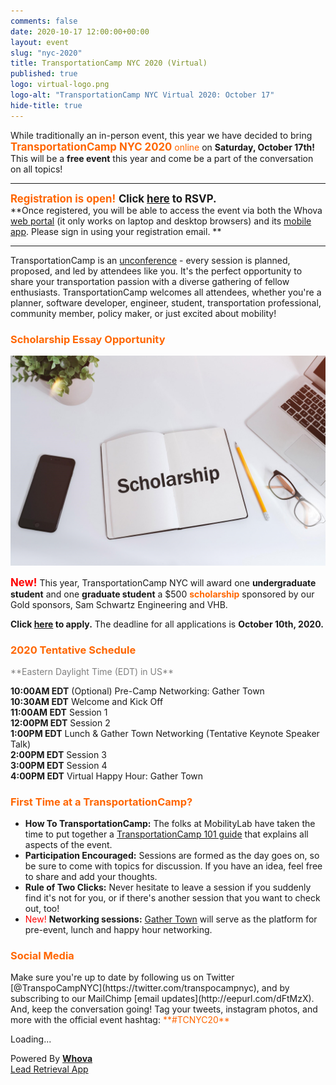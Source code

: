 ```yaml
---
comments: false
date: 2020-10-17 12:00:00+00:00
layout: event
slug: "nyc-2020"
title: TransportationCamp NYC 2020 (Virtual)
published: true
logo: virtual-logo.png
logo-alt: "TransportationCamp NYC Virtual 2020: October 17"
hide-title: true
---
```


While traditionally an in-person event, this year we have decided to bring <span style="color: #FF6600;"><span style="font-size: larger">**TransportationCamp NYC 2020**</span> online</span> on **Saturday, October 17th!** This will be a **free event** this year and come be a part of the conversation on all topics!  
___
<span style="font-size: larger"><span style="color: #FF6600;">**Registration is open!**</span> **Click [here](https://whova.com/portal/registration/trans7_202010/) to RSVP.**</span>  
**Once registered, you will be able to access the event via both the Whova [web portal](https://whova.com/portal/webapp/trans7_202010/) (it only works on laptop and desktop browsers) and its [mobile app](https://whova.com/portal/trans7_202010/?source=download_email). Please sign in using your registration email. **  
___

TransportationCamp is an [unconference](https://en.wikipedia.org/wiki/Unconference) - every session is planned, proposed, and led by attendees like you. It&#39;s the perfect opportunity to share your transportation passion with a diverse gathering of fellow enthusiasts. TransportationCamp welcomes all attendees, whether you&#39;re a planner, software developer, engineer, student, transportation professional, community member, policy maker, or just excited about mobility!

<h3 style="color: #FF6600;">Scholarship Essay Opportunity</h3>

<img src="scholarship.jpg" alt="Scholarship available" />

<span style="color: #FF0000; font-size: larger;">**New!**</span> This year, TransportationCamp NYC will award one **undergraduate student** and one **graduate student** a $500 <span style="color: #FF6600;">**scholarship**</span> sponsored by our Gold sponsors, Sam Schwartz Engineering and VHB. 

**Click [here](https://forms.gle/JXfei4tRyckUTMZS7) to apply.** The deadline for all applications is **October 10th, 2020.**

<h3 style="color: #FF6600;">2020 Tentative Schedule</h3>
<span style="color: #808080;">**Eastern Daylight Time (EDT) in US**</span>

**10:00AM EDT** (Optional) Pre-Camp Networking: Gather Town  
**10:30AM EDT** Welcome and Kick Off  
**11:00AM EDT** Session 1  
**12:00PM EDT** Session 2  
**1:00PM EDT** Lunch & Gather Town Networking (Tentative Keynote Speaker Talk)  
**2:00PM EDT** Session 3  
**3:00PM EDT** Session 4  
**4:00PM EDT** Virtual Happy Hour: Gather Town

<h3 style="color: #FF6600;">First Time at a TransportationCamp?</h3>

- **How To TransportationCamp:** The folks at MobilityLab have taken the time to put together a [TransportationCamp 101 guide](http://transportationcamp.org/2011/02/how-transportationcamp-works-the-essential-guide/) that explains all aspects of the event.
- **Participation Encouraged:** Sessions are formed as the day goes on, so be sure to come with topics for discussion. If you have an idea, feel free to share and add your thoughts.
- **Rule of Two Clicks:** Never hesitate to leave a session if you suddenly find it&#39;s not for you, or if there&#39;s another session that you want to check out, too!
- <span style="color: red;">New!</span> **Networking sessions:** [Gather Town](https://theonline.town/) will serve as the platform for pre-event, lunch and happy hour networking.

<h3 style="color: #FF6600;">Social Media</h3>
Make sure you&#39;re up to date by following us on Twitter [@TranspoCampNYC](https://twitter.com/transpocampnyc), and by subscribing to our MailChimp [email updates](http://eepurl.com/dFtMzX). And, keep the conversation going! Tag your tweets, instagram photos, and more with the official event hashtag: <span style="color: #FF6600;">**#TCNYC20**</span>

<div><div title="Whova event and conference app" id="whova-sponsorwidget"><p id="whova-loading">Loading...</p></div><script src="https://whova.com/static/frontend/xems/js/whova-sponsor-widget.js?eid=trans7_202010&host=https://whova.com" type="text/javascript" id="embeded-sponsor-script"></script><div id="whova-wrap">Powered By <a class="brandlink" target="_blank" href="https://whova.com/trade-show-app-lead-retrieval/"><b>Whova</b></a><br/><a id="whova-emslink" class="brandanchorlink" target="_blank" href="https://whova.com/trade-show-app-lead-retrieval/">Lead Retrieval App</a></div></div> 